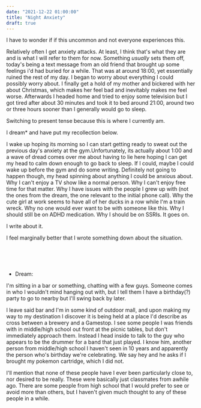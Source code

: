 ```yaml
---
date: "2021-12-22 01:00:00"
title: "Night Anxiety"
draft: true
---
```


I have to wonder if if this uncommon and not everyone experiences this. 

Relatively often I get anxiety attacks. At least, I think that's what they are and is what I will refer to them for now. Something _usually_ sets them off, today's being a text message from an old friend that brought up some feelings i'd had buried for a while. That was at around 18:00, yet essentially ruined the rest of my day. I began to worry about everything I could possibly worry about. I finally get a hold of my mother and bickered with her about Christmas, which makes her feel bad and inevitably makes me feel worse. Afterwards I headed home and tried to enjoy some television but I got tired after about 30 minutes and took it to bed around 21:00, around two or three hours sooner than I generally would go to sleep.

Switching to present tense because this is where I currently am. 

I dream* and have put my recollection below. 

I wake up hoping its morning so I can start getting ready to sweat out the previous day's anxiety at the gym.Unfortunately, its actually about 1:00 and a wave of dread comes over me about having to lie here hoping I can get my head to calm down enough to go back to sleep. If I could, maybe I could wake up before the gym and do some writing. Definitely not going to happen though, my head spinning about anything I could be anxious about. Why I can't enjoy a TV show like a normal person. Why I can't enjoy free time for that matter. Why I have issues with the people I grew up with (not the ones from the dream, the one relevant to the initial phone call). Why the cute girl at work seems to have all of her ducks in a row while I'm a train wreck. Why no one would ever want to be with someone like this. Why I should still be on ADHD medication. Why I should be on SSRIs. It goes on.

I write about it. 

I feel marginally better that I wrote something down about the situation. 

<br>
<br>
<br>


* Dream:

I'm sitting in a bar or something, chatting with a few guys. Someone comes in who I wouldn't mind hanging out with, but I tell them I have a birthday(?) party to go to nearby but I'll swing back by later. 

I leave said bar and I'm in some kind of outdoor mall, and upon making my way to my destination I discover it is being held at a place I'd describe as cross between a brewery and a Gamestop. I see some people I was friends with in middle/high school out front at the picnic tables, but don't immediately approach them. Instead I head inside to talk to the guy who appears to be the drummer for a band that just played. I know him, another person from middle/high school I haven't seen in 10 years and apparently the person who's birthday we're celebrating. We say hey and he asks if I brought my pokemon cartridge, which I did not.

I'll mention that none of these people have I ever been particularly close to, nor desired to be really. These were basically just classmates from awhile ago. There are some people from high school that I would prefer to see or avoid more than others, but I haven't given much thought to any of these people in a while. 
